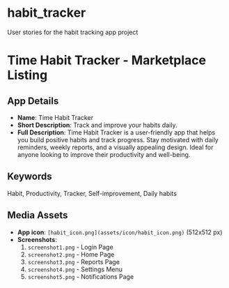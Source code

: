 # habit_tracker
User stories for the habit tracking app project
# Time Habit Tracker - Marketplace Listing

## App Details
- **Name**: Time Habit Tracker
- **Short Description**: Track and improve your habits daily.
- **Full Description**:
  Time Habit Tracker is a user-friendly app that helps you build positive habits and track progress. Stay motivated with daily reminders, weekly reports, and a visually appealing design. Ideal for anyone looking to improve their productivity and well-being.

## Keywords
Habit, Productivity, Tracker, Self-improvement, Daily habits

## Media Assets
- **App icon**: `[habit_icon.png](assets/icon/habit_icon.png)` (512x512 px)
- **Screenshots**:
    1. `screenshot1.png` - Login Page
    2. `screenshot2.png` - Home Page
    3. `screenshot3.png` - Reports Page
    4. `screenshot4.png` - Settings Menu
    5. `screenshot5.png` - Notifications Page
